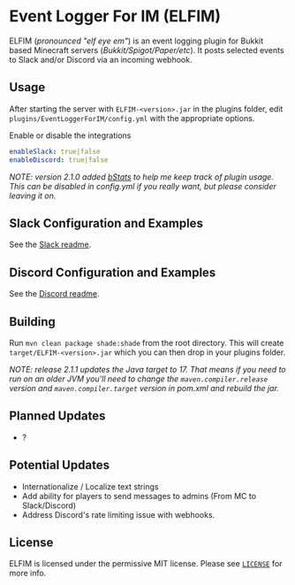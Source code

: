 # Event Logger For IM (ELFIM)

ELFIM (_pronounced "elf eye em"_) is an event logging plugin for Bukkit based Minecraft servers (_Bukkit/Spigot/Paper/etc_).
It posts selected events to Slack and/or Discord via an incoming webhook.

## Usage

After starting the server with `ELFIM-<version>.jar` in the plugins folder, edit `plugins/EventLoggerForIM/config.yml` with the appropriate options.

Enable or disable the integrations

```yaml
enableSlack: true|false
enableDiscord: true|false
```

_NOTE: version 2.1.0 added [bStats](https://bstats.org/) to help me keep track of plugin usage. This can be disabled in config.yml if you really want, but please consider leaving it on._

## Slack Configuration and Examples

See the [Slack readme](./resources/Slack.md).

## Discord Configuration and Examples

See the [Discord readme](./resources/Discord.md).

## Building

Run `mvn clean package shade:shade` from the root directory. This will create `target/ELFIM-<version>.jar` which you can then drop in your plugins folder.

_NOTE: release 2.1.1 updates the Java target to 17. That means if you need to run on an older JVM you'll need to change the `maven.compiler.release` version and `maven.compiler.target` version in pom.xml and rebuild the jar._

## Planned Updates

- ?

## Potential Updates

- Internationalize / Localize text strings
- Add ability for players to send messages to admins (From MC to Slack/Discord)
- Address Discord's rate limiting issue with webhooks.

## License

ELFIM is licensed under the permissive MIT license. Please see [`LICENSE`](https://github.com/HideTheMonkey/EventLogForIM/blob/main/LICENSE) for more info.
